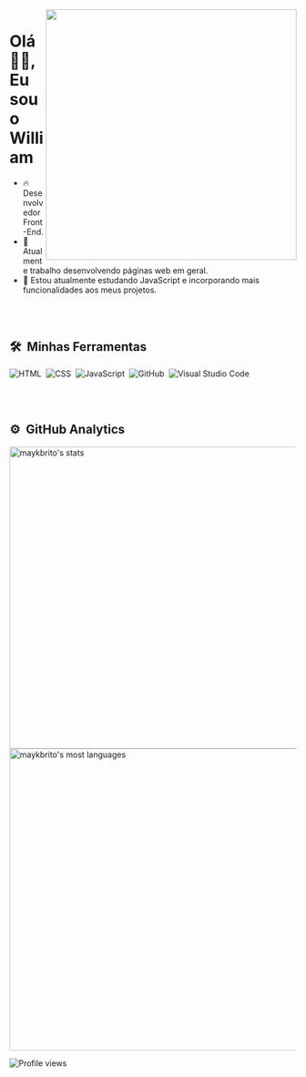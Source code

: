 <img align="right" height="440em" src="https://github.com/WilliamFischdick/ModeloVitrine/blob/main/avatargithub.png?raw=true"/>
<h1 align="left">Olá 👋🏻, Eu sou o William </h1>


- 🔥 Desenvolvedor Front-End.
- 🔭 Atualmente trabalho desenvolvendo páginas web em geral.
- 🌱 Estou atualmente estudando JavaScript e incorporando mais funcionalidades aos meus projetos.

<br><br>

## 🛠 &nbsp;Minhas Ferramentas

![HTML](https://img.shields.io/badge/-HTML-05122A?style=flat&logo=HTML5)&nbsp;
![CSS](https://img.shields.io/badge/-CSS-05122A?style=flat&logo=CSS3&logoColor=1572B6)&nbsp;
![JavaScript](https://img.shields.io/badge/-JavaScript-05122A?style=flat&logo=javascript)&nbsp;
![GitHub](https://img.shields.io/badge/-GitHub-05122A?style=flat&logo=github)&nbsp;
![Visual Studio Code](https://img.shields.io/badge/-Visual%20Studio%20Code-05122A?style=flat&logo=visual-studio-code&logoColor=007ACC)&nbsp;

<br><br>

## ⚙️ &nbsp;GitHub Analytics
<p align="left">
<img width="530em" src="https://github-readme-stats.vercel.app/api?username=WilliamFischdick&show_icons=true&theme=vision-friendly-dark" alt="maykbrito's stats"/>
<img width="530em" src="https://github-readme-stats.vercel.app/api/top-langs/?username=WilliamFischdick&layout=compact&theme=vision-friendly-dark" alt="maykbrito's most languages"/>
</p>
<p align="left"> <img src="https://komarev.com/ghpvc/?username=WilliamFischdick&color=yellow" alt="Profile views" /> </p>
<br><br>
